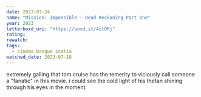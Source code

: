 ```yaml
---
date: 2023-07-24
name: "Mission: Impossible – Dead Reckoning Part One"
year: 2023
letterboxd_uri: "https://boxd.it/4zlORj"
rating: 
rewatch: 
tags:
  - cinéma banque scotia
watched_date: 2023-07-18
---
```


extremely galling that tom cruise has the temerity to viciously call someone a "fanatic" in this movie. i could see the cold light of his thetan shining through his eyes in the moment.
